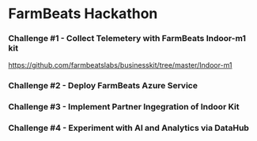 # FarmBeats Hackathon

### Challenge #1 - Collect Telemetery with FarmBeats Indoor-m1 kit

https://github.com/farmbeatslabs/businesskit/tree/master/Indoor-m1

### Challenge #2 - Deploy FarmBeats Azure Service

### Challenge #3 - Implement Partner Ingegration of Indoor Kit 

### Challenge #4 - Experiment with AI and Analytics via DataHub




